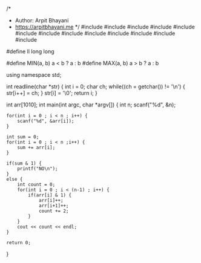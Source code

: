 /*
 *  Author: Arpit Bhayani
 *  https://arpitbhayani.me
 */
#include <cmath>
#include <cstdio>
#include <cstdlib>
#include <climits>
#include <deque>
#include <iostream>
#include <list>
#include <limits>
#include <map>
#include <queue>
#include <set>
#include <stack>
#include <vector>

#define ll long long

#define MIN(a, b) a < b ? a : b
#define MAX(a, b) a > b ? a : b

using namespace std;

int readline(char *str) {
    int i = 0;
    char ch;
    while((ch = getchar()) != '\n') {
        str[i++] = ch;
    }
    str[i] = '\0';
    return i;
}

int arr[1010];
int main(int argc, char *argv[]) {
    int n;
    scanf("%d", &n);

    for(int i = 0 ; i < n ; i++) {
        scanf("%d", &arr[i]);
    }

    int sum = 0;
    for(int i = 0 ; i < n ;i++) {
        sum += arr[i];
    }

    if(sum & 1) {
        printf("NO\n");
    }
    else {
        int count = 0;
        for(int i = 0 ; i < (n-1) ; i++) {
            if(arr[i] & 1) {
                arr[i]++;
                arr[i+1]++;
                count += 2;
            }
        }
        cout << count << endl;
    }

    return 0;
}
